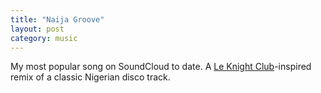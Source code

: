 ```yaml
---
title: "Naija Groove"
layout: post
category: music
---
```

My most popular song on SoundCloud to date. A [Le Knight Club](https://en.wikipedia.org/wiki/Le_Knight_Club)-inspired remix of a classic Nigerian disco track.

<iframe width="100%" height="450" scrolling="no" frameborder="no" allow="autoplay" data-src="https://w.soundcloud.com/player/?url=https%3A//api.soundcloud.com/tracks/270874803&color=%23ff5500&auto_play=false&hide_related=false&show_comments=true&show_user=true&show_reposts=false&show_teaser=true&visual=true" class="lazy"></iframe>